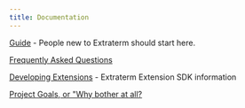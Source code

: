```yaml
---
title: Documentation
---
```


[Guide](guide.html) - People new to Extraterm should start here.

[Frequently Asked Questions](faq.html)

[Developing Extensions](developing_extensions.md) - Extraterm Extension SDK information

[Project Goals, or "Why bother at all?](why.html)
